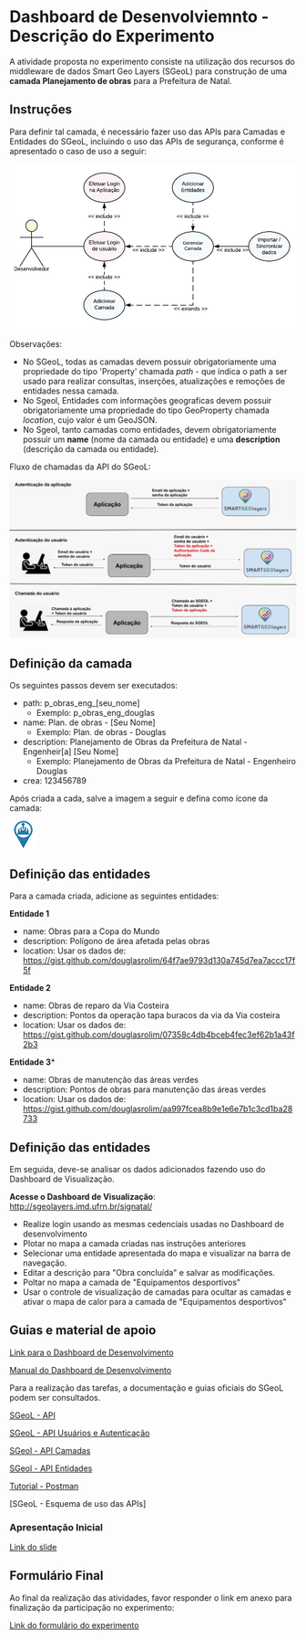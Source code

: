 # Dashboard de Desenvolviemnto - Descrição do Experimento

A atividade proposta no experimento consiste na utilização dos recursos do middleware de dados Smart Geo Layers (SGeoL) para construção de uma **camada Planejamento de obras** para a Prefeitura de Natal.

## Instruções

Para definir tal camada, é necessário fazer uso das APIs para Camadas e Entidades do SGeoL, incluindo o uso das APIs de segurança, conforme é apresentado o caso de uso a seguir:

![Funcionalidade para criação e entidades](/img/caso-de-uso-dev.png)

Observações:

- No SGeoL, todas as camadas devem possuir obrigatoriamente uma propriedade do tipo 'Property' chamada *path* - que indica o path a ser usado para realizar consultas, inserções, atualizações e remoções de entidades nessa camada.
- No Sgeol, Entidades com informações geograficas devem possuir obrigatoriamente uma propriedade do tipo GeoProperty chamada *location*, cujo valor é um GeoJSON.
- No Sgeol, tanto camadas como entidades, devem obrigatoriamente possuir um **name** (nome da camada ou entidade) e uma **description** (descrição da camada ou entidade).


Fluxo de chamadas da API do SGeoL:

![Fluxo de chamadas para API do Sgeol](/img/sgeol-uso-api.jpg)

## Definição da camada
  
Os seguintes passos devem ser executados:

- path: p_obras_eng_[seu_nome]
	- Exemplo: p_obras_eng_douglas
- name: Plan. de obras - [Seu Nome]
	- Exemplo: Plan. de obras - Douglas
- description: Planejamento de Obras da Prefeitura de Natal - Engenheir[a] [Seu Nome]
	- Exemplo: Planejamento de Obras da Prefeitura de Natal - Engenheiro Douglas
- crea: 123456789

Após criada a cada, salve a imagem a seguir e defina como ícone da camada:

![Funcionalidade para criação e entidades](/img/marker-obras.png)

## Definição das entidades

Para a camada criada, adicione as seguintes entidades:

**Entidade 1**
- name: Obras para a Copa do Mundo
- description: Polígono de área afetada pelas obras
- location: Usar os dados de: https://gist.github.com/douglasrolim/64f7ae9793d130a745d7ea7accc17f5f

**Entidade 2**
- name: Obras de reparo da Via Costeira
- description: Pontos da operação tapa buracos da via da Via costeira
- location: Usar os dados de: https://gist.github.com/douglasrolim/07358c4db4bceb4fec3ef62b1a43f2b3

**Entidade 3***
- name: Obras de manutenção das áreas verdes
- description: Pontos de obras para manutenção das áreas verdes
- location: Usar os dados de: https://gist.github.com/douglasrolim/aa997fcea8b9e1e6e7b1c3cd1ba28733

## Definição das entidades

Em seguida, deve-se analisar os dados adicionados fazendo uso do Dashboard de Visualização.

**Acesse o Dashboard de Visualização**: http://sgeolayers.imd.ufrn.br/signatal/

- Realize login usando as mesmas cedenciais usadas no Dashboard de desenvolvimento
- Plotar no mapa a camada criadas nas instruções anteriores
- Selecionar uma entidade apresentada do mapa e visualizar na barra de navegação.
- Editar a descrição para "Obra concluída" e salvar as modificações.
- Poltar no mapa a camada de "Equipamentos desportivos"
- Usar o controle de visualização de camadas para ocultar as camadas e ativar o mapa de calor para a camada de "Equipamentos desportivos"


## Guias e material de apoio

[Link para o Dashboard de Desenvolvimento](http://sgeolayers.imd.ufrn.br/devboard/)

[Manual do Dashboard de Desenvolvimento](https://docs.google.com/document/d/1cx7UJ0hMkUzKJ2l8DcXKeiyASrBuh_wlrdOuBIy46No/edit?usp=sharing)

Para a realização das tarefas, a documentação e guias oficiais do SGeoL podem ser consultados. 

[SGeoL - API](http://sgeolayers.imd.ufrn.br/sgeol-test-sec/operacoes-api.xhtml)

[SGeoL - API Usuários e Autenticação](http://sgeolayers.imd.ufrn.br/sgeol-test-sec/api-usuarios-autenticacao.xhtml)

[SGeol - API Camadas](http://sgeolayers.imd.ufrn.br/sgeol-test-sec/api-camadas.xhtml)

[SGeol - API Entidades](http://sgeolayers.imd.ufrn.br/sgeol-test-sec/api-entidades.xhtml)

[Tutorial - Postman](https://documenter.getpostman.com/view/4390317/SVfKyqnb?version=latest)

[SGeoL - Esquema de uso das APIs] 

### Apresentação Inicial

[Link do slide](apresentação)

## Formulário Final

Ao final da realização das atividades, favor responder o link em anexo para finalização da participação no experimento:

[Link do formulário do experimento](https://)
